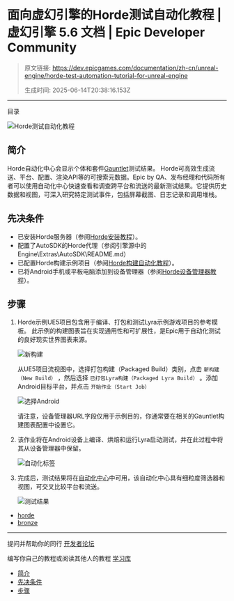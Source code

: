 # 面向虚幻引擎的Horde测试自动化教程 | 虚幻引擎 5.6 文档 | Epic Developer Community

> 原文链接: https://dev.epicgames.com/documentation/zh-cn/unreal-engine/horde-test-automation-tutorial-for-unreal-engine
> 
> 生成时间: 2025-06-14T20:38:16.153Z

---

目录

![Horde测试自动化教程](https://dev.epicgames.com/community/api/documentation/image/7d7a6440-299f-4e9a-a301-6346fb6295f7?resizing_type=fill&width=1920&height=335)

## 简介

Horde自动化中心会显示个体和套件[Gauntlet](/documentation/zh-cn/unreal-engine/gauntlet-automation-framework-in-unreal-engine)测试结果。 Horde可高效生成流送、平台、配置、渲染API等的可搜索元数据。Epic by QA、发布经理和代码所有者可以使用自动化中心快速查看和调查跨平台和流送的最新测试结果。它提供历史数据和视图，可深入研究特定测试事件，包括屏幕截图、日志记录和调用堆栈。

## 先决条件

-   已安装Horde服务器（参阅[Horde安装教程](/documentation/zh-cn/unreal-engine/horde-installation-tutorial-for-unreal-engine)）。
-   配置了AutoSDK的Horde代理（参阅引擎源中的Engine\\Extras\\AutoSDK\\README.md）
-   已配置Horde构建示例项目（参阅[Horde构建自动化教程](/documentation/zh-cn/unreal-engine/horde-build-automation-tutorial-for-unreal-engine)）。
-   已将Android手机或平板电脑添加到设备管理器（参阅[Horde设备管理器教程](/documentation/zh-cn/unreal-engine/horde-device-manager-tutorial-for-unreal-engine)）。

## 步骤

1.  Horde示例UE5项目包含用于编译、打包和测试Lyra示例游戏项目的参考模板。 此示例的构建图表旨在实现通用性和可扩展性，是Epic用于自动化测试的良好现实世界图表来源。
    
    ![新构建](https://d1iv7db44yhgxn.cloudfront.net/documentation/images/3a4bf360-5882-40d6-9a47-eccfb34e1a9d/tutorial-testautomation-newbuild.png)
    
    从UE5项目流视图中，选择打包构建（Packaged Build）类别，点击 `新构建（New Build）` ，然后选择 `已打包Lyra构建（Packaged Lyra Build）` 。添加Android目标平台，并点击 `开始作业（Start Job）`
    
    ![选择Android](https://d1iv7db44yhgxn.cloudfront.net/documentation/images/227a1b17-9649-40b0-8317-905c437e9a04/tutorial-testautomation-android.png)
    
    请注意，设备管理器URL字段仅用于示例目的，你通常要在相关的Gauntlet构建图表配置中设置它。
    
2.  该作业将在Android设备上编译、烘焙和运行Lyra启动测试，并在此过程中将其从设备管理器中保留。
    
    ![自动化标签](https://d1iv7db44yhgxn.cloudfront.net/documentation/images/6529747b-f1b6-4cc3-a7c6-2fc96aaa013a/tutorial-testautomation-labels.png)
3.  完成后，测试结果将在[自动化中心](/documentation/zh-cn/unreal-engine/horde-automation-hub-for-unreal-engine)中可用，该自动化中心具有细粒度筛选器和视图，可交叉比较平台和流送。
    
    ![测试结果](https://d1iv7db44yhgxn.cloudfront.net/documentation/images/79d0281d-2b30-40c6-9469-c4772dfd53ce/tutorial-testautomation-testresult.png)

-   [horde](https://dev.epicgames.com/community/search?query=horde)
-   [bronze](https://dev.epicgames.com/community/search?query=bronze)

* * *

提问并帮助你的同行 [开发者论坛](https://forums.unrealengine.com/categories?tag=unreal-engine)

编写你自己的教程或阅读其他人的教程 [学习库](https://dev.epicgames.com/community/unreal-engine/learning)

-   [简介](/documentation/zh-cn/unreal-engine/horde-test-automation-tutorial-for-unreal-engine#%E7%AE%80%E4%BB%8B)
-   [先决条件](/documentation/zh-cn/unreal-engine/horde-test-automation-tutorial-for-unreal-engine#%E5%85%88%E5%86%B3%E6%9D%A1%E4%BB%B6)
-   [步骤](/documentation/zh-cn/unreal-engine/horde-test-automation-tutorial-for-unreal-engine#%E6%AD%A5%E9%AA%A4)